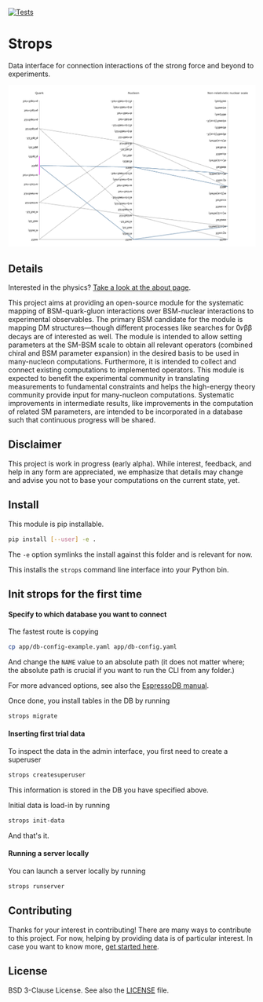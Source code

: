 [![Tests](https://github.com/ckoerber/strops/workflows/Tests/badge.svg?branch=master)
](https://github.com/ckoerber/strops/actions/)

# Strops

Data interface for connection interactions of the strong force and beyond to experiments.

![Demo image](https://raw.githubusercontent.com/ckoerber/strops/master/strops/static/img/demo.png)


## Details

Interested in the physics? [Take a look at the about page](https://strops-dev.ckoerber.com/about/).

This project aims at providing an open-source module for the systematic mapping of BSM-quark-gluon interactions over BSM-nuclear interactions to experimental observables.
The primary BSM candidate for the module is mapping DM structures&mdash;though different processes like searches for 0𝜈ββ decays are of interested as well.
The module is intended to allow setting parameters at the SM-BSM scale to obtain all relevant operators (combined chiral and BSM parameter expansion) in the desired basis to be used in many-nucleon computations.
Furthermore, it is intended to collect and connect existing computations to implemented operators.
This module is expected to benefit the experimental community in translating measurements to fundamental constraints and helps the high-energy theory community provide input for many-nucleon computations.
Systematic improvements in intermediate results, like improvements in the computation of related SM parameters, are intended to be incorporated in a database such that continuous progress will be shared.

## Disclaimer

This project is work in progress (early alpha).
While interest, feedback, and help in any form are appreciated, we emphasize that details may change and advise you not to base your computations on the current state, yet.

## Install

This module is pip installable.
```bash
pip install [--user] -e .
```
The `-e` option symlinks the install against this folder and is relevant for now.

This installs the `strops` command line interface into your Python bin.

## Init strops for the first time

#### Specify to which database you want to connect
The fastest route is copying
```bash
cp app/db-config-example.yaml app/db-config.yaml
```
And change the `NAME` value to an absolute path (it does not matter where; the absolute path is crucial if you want to run the CLI from any folder.)

For more advanced options, see also the [EspressoDB manual](https://espressodb.readthedocs.io/en/latest/Usage.html#configure-your-project).

Once done, you install tables in the DB by running
```bash
strops migrate
```

#### Inserting first trial data

To inspect the data in the admin interface, you first need to create a superuser
```bash
strops createsuperuser
```
This information is stored in the DB you have specified above.

Initial data is load-in by running
```bash
strops init-data
```
And that's it.

#### Running a server locally

You can launch a server locally by running
```bash
strops runserver
```

## Contributing

Thanks for your interest in contributing!
There are many ways to contribute to this project.
For now, helping by providing data is of particular interest.
In case you want to know more, [get started here](CONTRIBUTING.md).


## License

BSD 3-Clause License. See also the [LICENSE](LICENSE.md) file.

